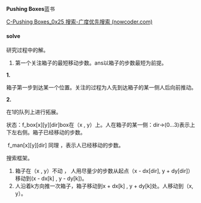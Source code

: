 **Pushing Boxes**蓝书

[C-Pushing Boxes_0x25 搜索-广度优先搜索 (nowcoder.com)](https://ac.nowcoder.com/acm/contest/1017/C)

#### solve

研究过程中的解。

1. 第一个关注箱子的最短移动步数。ans以箱子的步数最短为前提。

**1.**

箱子第一步到达某一个位置。关注的过程为人先到达箱子的某一侧人后向前推动。

**2.**

在1的队列上进行拓展。

状态：f_box\[x]\[y]\[dir]box在（x , y）上。人在箱子的某一侧：dir->(0...3)表示上下左右侧。箱子已经移动的步数。

​             f_man\[x]\[y]\[dir] 同理 ，表示人已经移动的步数。

搜索框架。

1. 箱子在（x , y）不动 ， 人用尽量少的步数从起点（x - dx[dir], y + dy[dir]）移动到(x - dx[k] , y - dy[k])。
2. 人沿着k方向推一次箱子，箱子移动到x + dx[k] , y + dy[k]处。人移动到（x, y）。

